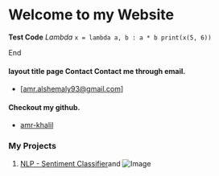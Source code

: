 # Welcome to my Website

**Test Code**  _Lambda_ 
`x = lambda a, b : a * b
print(x(5, 6))`

End

#### layout title page Contact Contact me through email. 
- [amr.alshemaly93@gmail.com]

#### Checkout my github.
- [amr-khalil](https://github.com/amr-khalil)

### My Projects
1. [NLP - Sentiment Classifier](https://amr-khalil.github.io/sentiment-classifier.html)and ![Image](src)
